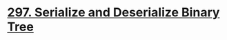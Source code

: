 # [297. Serialize and Deserialize Binary Tree](https://leetcode.com/problems/serialize-and-deserialize-binary-tree/)
